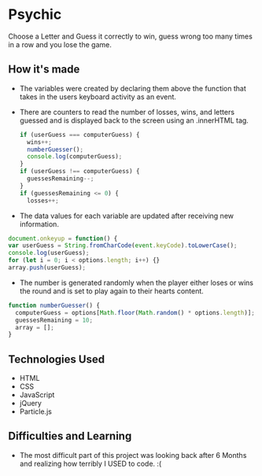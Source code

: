 # Psychic

Choose a Letter and Guess it correctly to win, guess wrong too many times in a row and you lose the game.

## How it's made

- The variables were created by declaring them above the function that takes in the users keyboard activity as an event.

- There are counters to read the number of losses, wins, and letters guessed and is displayed back to the screen using an .innerHTML tag.

  ```javascript
  if (userGuess === computerGuess) {
    wins++;
    numberGuesser();
    console.log(computerGuess);
  }
  if (userGuess !== computerGuess) {
    guessesRemaining--;
  }
  if (guessesRemaining <= 0) {
    losses++;
  ```

* The data values for each variable are updated after receiving new information.

```javascript
document.onkeyup = function() {
var userGuess = String.fromCharCode(event.keyCode).toLowerCase();
console.log(userGuess);
for (let i = 0; i < options.length; i++) {}
array.push(userGuess);
```

- The number is generated randomly when the player either loses or wins the round and is set to play again to their hearts content.

```javascript
function numberGuesser() {
  computerGuess = options[Math.floor(Math.random() * options.length)];
  guessesRemaining = 10;
  array = [];
}
```

## Technologies Used

- HTML
- CSS
- JavaScript
- jQuery
- Particle.js

## Difficulties and Learning

- The most difficult part of this project was looking back after 6 Months and realizing how terribly I USED to code. :(
